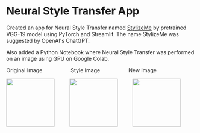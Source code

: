 # Neural Style Transfer App

Created an app for Neural Style Transfer named [StylizeMe](https://stylizeme.streamlit.app/) by pretrained VGG-19 model using PyTorch and Streamlit. The name StylizeMe was suggested by OpenAI's ChatGPT. 

Also added a Python Notebook where Neural Style Transfer was performed on an image using GPU on Google Colab.

Original Image $\qquad$ $\qquad$ Style Image $\qquad$ $\qquad$ New Image


<img src="https://github.com/Aman-Agrawal01/Streamlit_Apps/blob/master/Neural_Style_App/original.jpg" width="128"/> $\qquad$ <img src="https://github.com/Aman-Agrawal01/Streamlit_Apps/blob/master/Neural_Style_App/style.jpg" width="128"/> $\qquad$ <img src="https://github.com/Aman-Agrawal01/Streamlit_Apps/blob/master/Neural_Style_App/generated.png" width="128"/>

